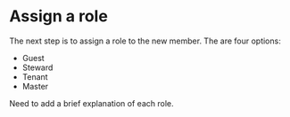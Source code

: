 # Assign a role 
 The next step is to assign a role to the new member.  The are four options:
- Guest
- Steward
- Tenant
- Master

Need to add a brief explanation of each role.
